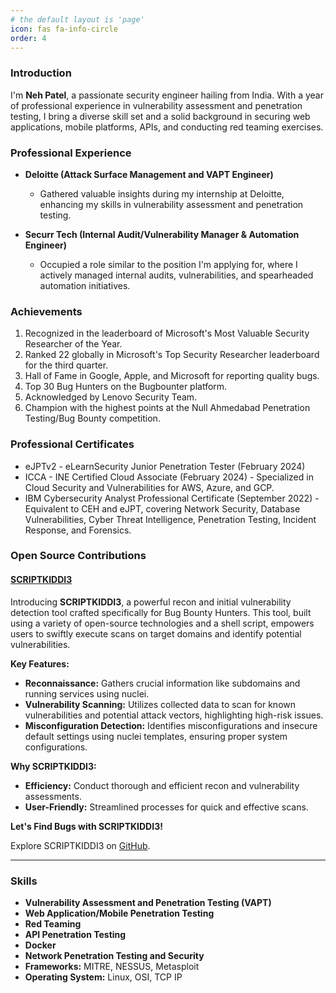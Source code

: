```yaml
---
# the default layout is 'page'
icon: fas fa-info-circle
order: 4
---
```



### Introduction
I'm **Neh Patel**, a passionate security engineer hailing from India. With a year of professional experience in vulnerability assessment and penetration testing, I bring a diverse skill set and a solid background in securing web applications, mobile platforms, APIs, and conducting red teaming exercises.

### Professional Experience
- **Deloitte (Attack Surface Management and VAPT Engineer)**
  - Gathered valuable insights during my internship at Deloitte, enhancing my skills in vulnerability assessment and penetration testing.

- **Securr Tech (Internal Audit/Vulnerability Manager & Automation Engineer)**
  - Occupied a role similar to the position I'm applying for, where I actively managed internal audits, vulnerabilities, and spearheaded automation initiatives.


### Achievements
1. Recognized in the leaderboard of Microsoft's Most Valuable Security Researcher of the Year.
2. Ranked 22 globally in Microsoft's Top Security Researcher leaderboard for the third quarter.
3. Hall of Fame in Google, Apple, and Microsoft for reporting quality bugs.
4. Top 30 Bug Hunters on the Bugbounter platform.
5. Acknowledged by Lenovo Security Team.
6. Champion with the highest points at the Null Ahmedabad Penetration Testing/Bug Bounty competition.

### Professional Certificates
  - eJPTv2 - eLearnSecurity Junior Penetration Tester (February 2024)
  - ICCA - INE Certified Cloud Associate (February 2024) - Specialized in Cloud Security and Vulnerabilities for AWS, Azure, and GCP.
  - IBM Cybersecurity Analyst Professional Certificate (September 2022) - Equivalent to CEH and eJPT, covering Network Security, Database Vulnerabilities, Cyber Threat Intelligence, Penetration Testing, Incident Response, and Forensics.

### Open Source Contributions

#### [SCRIPTKIDDI3](https://github.com/thecyberneh/scriptkiddi3)

Introducing **SCRIPTKIDDI3**, a powerful recon and initial vulnerability detection tool crafted specifically for Bug Bounty Hunters. This tool, built using a variety of open-source technologies and a shell script, empowers users to swiftly execute scans on target domains and identify potential vulnerabilities.

**Key Features:**
- **Reconnaissance:** Gathers crucial information like subdomains and running services using nuclei.
- **Vulnerability Scanning:** Utilizes collected data to scan for known vulnerabilities and potential attack vectors, highlighting high-risk issues.
- **Misconfiguration Detection:** Identifies misconfigurations and insecure default settings using nuclei templates, ensuring proper system configurations.

**Why SCRIPTKIDDI3:**
- **Efficiency:** Conduct thorough and efficient recon and vulnerability assessments.
- **User-Friendly:** Streamlined processes for quick and effective scans.

**Let's Find Bugs with SCRIPTKIDDI3!**

Explore SCRIPTKIDDI3 on [GitHub](https://github.com/thecyberneh/scriptkiddi3).

---

### Skills
- **Vulnerability Assessment and Penetration Testing (VAPT)**
- **Web Application/Mobile Penetration Testing**
- **Red Teaming**
- **API Penetration Testing**
- **Docker**
- **Network Penetration Testing and Security**
- **Frameworks:** MITRE, NESSUS, Metasploit
- **Operating System:** Linux, OSI, TCP IP